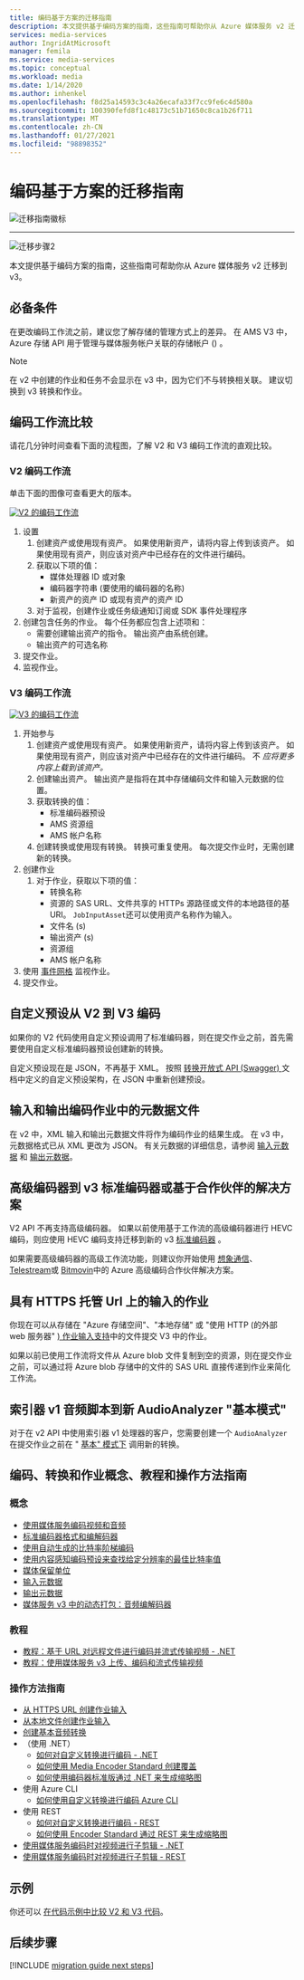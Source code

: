 ```yaml
---
title: 编码基于方案的迁移指南
description: 本文提供基于编码方案的指南，这些指南可帮助你从 Azure 媒体服务 v2 迁移到 v3。
services: media-services
author: IngridAtMicrosoft
manager: femila
ms.service: media-services
ms.topic: conceptual
ms.workload: media
ms.date: 1/14/2020
ms.author: inhenkel
ms.openlocfilehash: f8d25a14593c3c4a26ecafa33f7cc9fe6c4d580a
ms.sourcegitcommit: 100390fefd8f1c48173c51b71650c8ca1b26f711
ms.translationtype: MT
ms.contentlocale: zh-CN
ms.lasthandoff: 01/27/2021
ms.locfileid: "98898352"
---
```

# <a name="encoding-scenario-based-migration-guidance"></a>编码基于方案的迁移指南

![迁移指南徽标](./media/migration-guide/azure-media-services-logo-migration-guide.svg)

<hr color="#5ea0ef" size="10">

![迁移步骤2](./media/migration-guide/steps-4.svg)

本文提供基于编码方案的指南，这些指南可帮助你从 Azure 媒体服务 v2 迁移到 v3。

## <a name="prerequisites"></a>必备条件

在更改编码工作流之前，建议您了解存储的管理方式上的差异。  在 AMS V3 中，Azure 存储 API 用于管理与媒体服务帐户关联的存储帐户 () 。

> [!NOTE]
> 在 v2 中创建的作业和任务不会显示在 v3 中，因为它们不与转换相关联。 建议切换到 v3 转换和作业。

## <a name="encoding-workflow-comparison"></a>编码工作流比较

请花几分钟时间查看下面的流程图，了解 V2 和 V3 编码工作流的直观比较。

### <a name="v2-encoding-workflow"></a>V2 编码工作流

单击下面的图像可查看更大的版本。

[![V2 ](./media/migration-guide/V2-pretty.svg) 的编码工作流](./media/migration-guide/V2-pretty.svg#lightbox)

1. 设置
    1. 创建资产或使用现有资产。 如果使用新资产，请将内容上传到该资产。 如果使用现有资产，则应该对资产中已经存在的文件进行编码。
    2. 获取以下项的值：
        - 媒体处理器 ID 或对象
        - 编码器字符串 (要使用的编码器的名称) 
        - 新资产的资产 ID 或现有资产的资产 ID
    3. 对于监视，创建作业或任务级通知订阅或 SDK 事件处理程序
2. 创建包含任务的作业。 每个任务都应包含上述项和：
    - 需要创建输出资产的指令。  输出资产由系统创建。
    - 输出资产的可选名称
3. 提交作业。
4. 监视作业。

### <a name="v3-encoding-workflow"></a>V3 编码工作流

[![V3 ](./media/migration-guide/V3-pretty.svg) 的编码工作流](./media/migration-guide/V3-pretty.svg#lightbox)

1. 开始参与
    1. 创建资产或使用现有资产。 如果使用新资产，请将内容上传到该资产。 如果使用现有资产，则应该对资产中已经存在的文件进行编码。 不 *应将更多内容上载到该资产。*
    1. 创建输出资产。  输出资产是指将在其中存储编码文件和输入元数据的位置。
    1. 获取转换的值：
        - 标准编码器预设
        - AMS 资源组
        - AMS 帐户名称
    1. 创建转换或使用现有转换。  转换可重复使用。 每次提交作业时，无需创建新的转换。
1. 创建作业
    1. 对于作业，获取以下项的值：
        - 转换名称
        - 资源的 SAS URL、文件共享的 HTTPs 源路径或文件的本地路径的基 URI。 `JobInputAsset`还可以使用资产名称作为输入。
        - 文件名 (s) 
        - 输出资产 (s) 
        - 资源组
        - AMS 帐户名称  
1. 使用 [事件网格](monitor-events-portal-how-to.md) 监视作业。
1. 提交作业。

## <a name="custom-presets-from-v2-to-v3-encoding"></a>自定义预设从 V2 到 V3 编码

如果你的 V2 代码使用自定义预设调用了标准编码器，则在提交作业之前，首先需要使用自定义标准编码器预设创建新的转换。

自定义预设现在是 JSON，不再基于 XML。 按照 [转换开放式 API (Swagger) ](https://github.com/Azure/azure-rest-api-specs/blob/master/specification/mediaservices/resource-manager/Microsoft.Media/stable/2020-05-01/examples/transforms-create.json) 文档中定义的自定义预设架构，在 JSON 中重新创建预设。


<!-- removed because this is covered in the tutorials
Common custom [encoding](https://github.com/Azure/azure-rest-api-specs/blob/master/specification/mediaservices/resource-manager/Microsoft.Media/stable/2020-05-01/Encoding.json) scenarios:
        1. Create a custom Single Bitrate MP4 encode
        1. Create a custom [Adaptive Bitrate Encoding Ladder](autogen-bitrate-ladder.md)
        1. Creating Sprite Thumbnails
        1. Creating Thumbnails (see below for your preferred method)
        1. [Sub Clipping](subclip-video-rest-howto.md)
        1. Cropping
-->

## <a name="input-and-output-metadata-files-from-an-encoding-job"></a>输入和输出编码作业中的元数据文件

在 v2 中，XML 输入和输出元数据文件将作为编码作业的结果生成。 在 v3 中，元数据格式已从 XML 更改为 JSON。 有关元数据的详细信息，请参阅 [输入元数据](input-metadata-schema.md) 和 [输出元数据](output-metadata-schema.md)。

## <a name="premium-encoder-to-v3-standard-encoder-or-partner-based-solutions"></a>高级编码器到 v3 标准编码器或基于合作伙伴的解决方案

V2 API 不再支持高级编码器。 如果以前使用基于工作流的高级编码器进行 HEVC 编码，则应使用 HEVC 编码支持迁移到新的 v3 [标准编码器](media-encoder-standard-formats.md) 。

如果需要高级编码器的高级工作流功能，则建议你开始使用 [想象通信](https://imaginecommunications.com)、 [Telestream](https://www.telestream.net)或 [Bitmovin](https://bitmovin.com)中的 Azure 高级编码合作伙伴解决方案。

## <a name="jobs-with-inputs-that-are-on-https-hosted-urls"></a>具有 HTTPS 托管 Url 上的输入的作业

你现在可以从存储在 "Azure 存储空间"、"本地存储" 或 "使用 HTTP (的外部 web 服务器" [) 作业输入支持](job-input-from-http-how-to.md)中的文件提交 V3 中的作业。

如果以前已使用工作流将文件从 Azure blob 文件复制到空的资源，则在提交作业之前，可以通过将 Azure blob 存储中的文件的 SAS URL 直接传递到作业来简化工作流。

## <a name="indexer-v1-audio-transcription-to-the-new-audioanalyzer-basic-mode"></a>索引器 v1 音频脚本到新 AudioAnalyzer "基本模式"

对于在 v2 API 中使用索引器 v1 处理器的客户，您需要创建一个 `AudioAnalyzer` 在提交作业之前在 " [基本" 模式下](how-to-create-basic-audio-transform.md) 调用新的转换。

## <a name="encoding-transforms-and-jobs-concepts-tutorials-and-how-to-guides"></a>编码、转换和作业概念、教程和操作方法指南

### <a name="concepts"></a>概念

- [使用媒体服务编码视频和音频](encoding-concept.md)
- [标准编码器格式和编解码器](media-encoder-standard-formats.md)
- [使用自动生成的比特率阶梯编码](autogen-bitrate-ladder.md)
- [使用内容感知编码预设来查找给定分辨率的最佳比特率值](content-aware-encoding.md)
- [媒体保留单位](concept-media-reserved-units.md)
- [输入元数据](input-metadata-schema.md)
- [输出元数据](output-metadata-schema.md)
- [媒体服务 v3 中的动态打包：音频编解码器](dynamic-packaging-overview.md#audio-codecs-supported-by-dynamic-packaging)

### <a name="tutorials"></a>教程

- [教程：基于 URL 对远程文件进行编码并流式传输视频 - .NET](stream-files-dotnet-quickstart.md)
- [教程：使用媒体服务 v3 上传、编码和流式传输视频](stream-files-tutorial-with-api.md)

### <a name="how-to-guides"></a>操作方法指南

- [从 HTTPS URL 创建作业输入](job-input-from-http-how-to.md)
- [从本地文件创建作业输入](job-input-from-local-file-how-to.md)
- [创建基本音频转换](how-to-create-basic-audio-transform.md)
- （使用 .NET）
  - [如何对自定义转换进行编码 - .NET](customize-encoder-presets-how-to.md)
  - [如何使用 Media Encoder Standard 创建覆盖](how-to-create-overlay.md)
  - [如何使用编码器标准版通过 .NET 来生成缩略图](media-services-generate-thumbnails-dotnet.md)
- 使用 Azure CLI
  - [如何使用自定义转换进行编码 Azure CLI](custom-preset-cli-howto.md)
- 使用 REST
  - [如何对自定义转换进行编码 - REST](custom-preset-rest-howto.md)
  - [如何使用 Encoder Standard 通过 REST 来生成缩略图](media-services-generate-thumbnails-rest.md)
- [使用媒体服务编码时对视频进行子剪辑 - .NET](subclip-video-dotnet-howto.md)
- [使用媒体服务编码时对视频进行子剪辑 - REST](subclip-video-rest-howto.md)

## <a name="samples"></a>示例

你还可以 [在代码示例中比较 V2 和 V3 代码](migrate-v-2-v-3-migration-samples.md)。

## <a name="next-steps"></a>后续步骤

[!INCLUDE [migration guide next steps](./includes/migration-guide-next-steps.md)]
